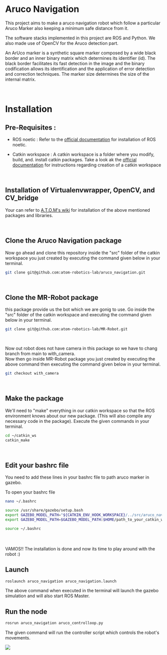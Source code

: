 # Aruco Navigation

This project aims to make a aruco navigation robot which follow a particular Aruco Marker also keeping a minimum safe distance from it.

The software stacks implemented in this project are ROS and Python. We also made use of OpenCV for the Aruco detection part.

An ArUco marker is a synthetic square marker composed by a wide black border and an inner binary matrix which determines its identifier (id). The black border facilitates its fast detection in the image and the binary codification allows its identification and the application of error detection and correction techniques. The marker size determines the size of the internal matrix. 


<br>

# Installation

## Pre-Requisites :
- ROS noetic : Refer to the [official documentation](http://wiki.ros.org/noetic/Installation/Ubuntu) for installation of ROS noetic.
               
- Catkin workspace : A catkin workspace is a folder where you modify, build, and. install catkin packages. Take a look ak the [official documentation](http://wiki.ros.org/catkin/Tutorials/create_a_workspace) for instructions regarding creation of a catkin workspace


<br>

## Installation of Virtualenvwrapper, OpenCV, and CV_bridge

Your can refer to [A.T.O.M's wiki](https://atom-robotics-lab.github.io/wiki/setup/virtualenv.html) for installation of the above mentioned packages and libraries.

<br>

## Clone the Aruco Navigation package
Now go ahead and clone this repository inside the "src" folder of the catkin workspace you just created by executing the command given below in your terminal.
```bash
git clone git@github.com:atom-robotics-lab/aruco_navigation.git
```

<br>

## Clone the MR-Robot package
this package provide us the bot which we are gonig to use.
Go inside the "src" folder of the catkin workspace and executing the command given below in your terminal.
```bash
git clone git@github.com:atom-robotics-lab/MR-Robot.git
```

<br>

Now out robot does not have camera in this package so we have to chang branch from main to with_camera.   
Now then go inside MR-Robot package you just created by executing the above command then executing the command given below in your terminal.
```bash
git checkout with_camera 
```

<br>

## Make the package
We'll need to "make" everything in our catkin workspace so that the ROS environment knows about our new package.  (This will also compile any necessary code in the package). Execute the given commands in your terminal.

```bash
cd ~/catkin_ws
catkin_make
```


<br>

## Edit your bashrc file

You need to add these lines in your bashrc file to path aruco marker in gazebo.

To open your bashrc file
```bash
nano ~/.bashrc
```


```bash
source /usr/share/gazebo/setup.bash
export GAZEBO_MODEL_PATH="${CATKIN_ENV_HOOK_WORKSPACE}/../src/aruco_navigation/models/:${GAZEBO_MODEL_PATH}"
export GAZEBO_MODEL_PATH=$GAZEBO_MODEL_PATH:$HOME/path_to_your_catkin_workspace/src/aruco_navigation/models
```

```bash
source ~/.bashrc
```

<br><br>
VAMOS!! The installation is done and now its time to play around with the robot :)



## Launch

```bash
roslaunch aruco_navigation aruco_navigation.launch
```
The above command when executed in the terminal will launch the gazebo simulation and will also start ROS Master.






## Run the node

```bash
rosrun aruco_navigation aruco_controlloop.py
```

The given command will run the controller script which controls the robot's movements.

<img src = "https://github.com/atom-robotics-lab/aruco_navigation/blob/main/assets/Untitled%20design%20(1).gif" >



